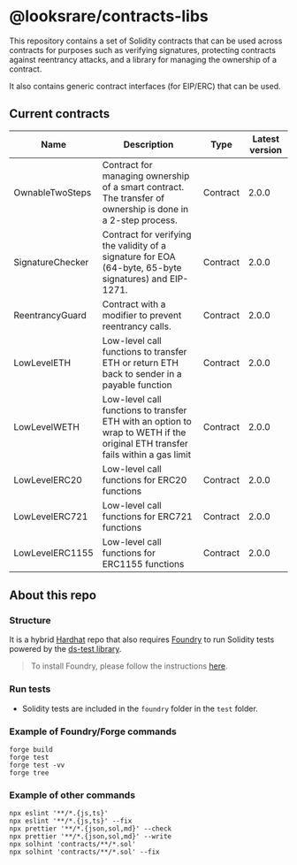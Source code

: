 # @looksrare/contracts-libs

This repository contains a set of Solidity contracts that can be used across contracts for purposes such as verifying signatures, protecting contracts against reentrancy attacks, and a library for managing the ownership of a contract.

It also contains generic contract interfaces (for EIP/ERC) that can be used.

## Current contracts

| Name             | Description                                                                                                                   | Type     | Latest version |
| ---------------- | ----------------------------------------------------------------------------------------------------------------------------- | -------- | -------------- |
| OwnableTwoSteps  | Contract for managing ownership of a smart contract. The transfer of ownership is done in a 2-step process.                   | Contract | 2.0.0          |
| SignatureChecker | Contract for verifying the validity of a signature for EOA (64-byte, 65-byte signatures) and EIP-1271.                        | Contract | 2.0.0          |
| ReentrancyGuard  | Contract with a modifier to prevent reentrancy calls.                                                                         | Contract | 2.0.0          |
| LowLevelETH      | Low-level call functions to transfer ETH or return ETH back to sender in a payable function                                   | Contract | 2.0.0          |
| LowLevelWETH     | Low-level call functions to transfer ETH with an option to wrap to WETH if the original ETH transfer fails within a gas limit | Contract | 2.0.0          |
| LowLevelERC20    | Low-level call functions for ERC20 functions                                                                                  | Contract | 2.0.0          |
| LowLevelERC721   | Low-level call functions for ERC721 functions                                                                                 | Contract | 2.0.0          |
| LowLevelERC1155  | Low-level call functions for ERC1155 functions                                                                                | Contract | 2.0.0          |

## About this repo

### Structure

It is a hybrid [Hardhat](https://hardhat.org/) repo that also requires [Foundry](https://book.getfoundry.sh/index.html) to run Solidity tests powered by the [ds-test library](https://github.com/dapphub/ds-test/).

> To install Foundry, please follow the instructions [here](https://book.getfoundry.sh/getting-started/installation.html).

### Run tests

- Solidity tests are included in the `foundry` folder in the `test` folder.

### Example of Foundry/Forge commands

```shell
forge build
forge test
forge test -vv
forge tree
```

### Example of other commands

```shell
npx eslint '**/*.{js,ts}'
npx eslint '**/*.{js,ts}' --fix
npx prettier '**/*.{json,sol,md}' --check
npx prettier '**/*.{json,sol,md}' --write
npx solhint 'contracts/**/*.sol'
npx solhint 'contracts/**/*.sol' --fix
```
